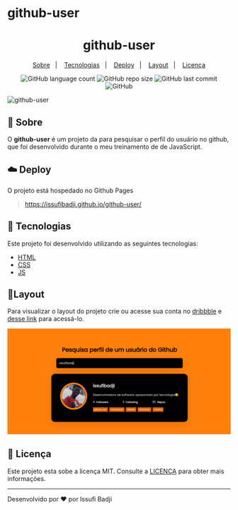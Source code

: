 # github-user
<h1 align="center" color=" ">
   github-user
</h1>

<p align="center">
    <a href="#book-sobre">Sobre</a>&nbsp;&nbsp;&nbsp;|&nbsp;&nbsp;&nbsp;
    <a href="#rocket-tecnologias">Tecnologias</a>&nbsp;&nbsp;&nbsp;|&nbsp;&nbsp;&nbsp;
    <a href="#cloud-deploy">Deploy</a>&nbsp;&nbsp;&nbsp;|&nbsp;&nbsp;&nbsp;
    <a href="#layout">Layout</a>&nbsp;&nbsp;&nbsp;|&nbsp;&nbsp;&nbsp;
    <a href="#memo-licença">Licença</a>
</p>

<p align="center">
   
<img alt="GitHub language count" src="https://img.shields.io/github/languages/count/issufibadji/github-user?style=flat-square">

<img alt="GitHub repo size" src="https://img.shields.io/github/repo-size/issufibadji/github-user?style=flat-square">

<img alt="GitHub last commit" src="https://img.shields.io/github/last-commit/issufibadji/github-user?style=flat-square">

<img alt="GitHub" src="https://img.shields.io/github/license/issufibadji/github-user?style=flat-square">
</p>

![github-user](https://user-images.githubusercontent.com/45535344/185746347-a151db18-acb4-45a2-8db5-adfdc380bf91.gif)
 
## :book: Sobre
O **github-user**
 é um projeto da para pesquisar o perfil do usuário no github, que foi desenvolvido durante o meu treinamento de de JavaScript.

## :cloud: Deploy
O projeto está hospedado no Github Pages
>https://issufibadji.github.io/github-user/

## :rocket: Tecnologias
Este projeto foi desenvolvido utilizando as seguintes tecnologias:

- [HTML]()
- [CSS]()
- [JS]()


## 🔖Layout
Para visualizar o layout do projeto crie ou acesse sua conta no [dribbble](dribbble.com) e [desse link]() para acessá-lo.

![github-user](https://github.com/issufibadji/github-user/blob/master/github-user.png)

## :memo: Licença
Este projeto esta sobe a licença MIT. Consulte a [LICENÇA](https://github.com/issufibadji/github-user/blob/master/LICENSE) para obter mais informações.

---

Desenvolvido por :heart: por Issufi Badji










